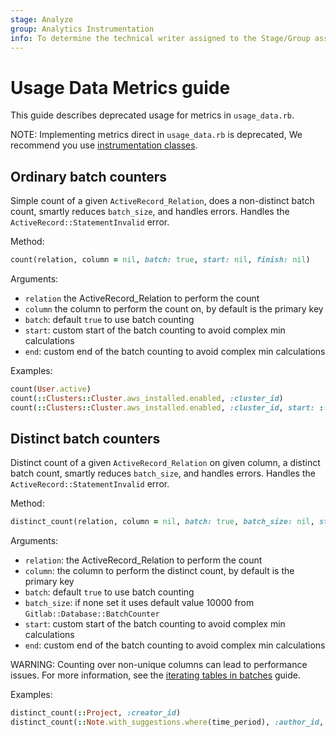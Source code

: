 ```yaml
---
stage: Analyze
group: Analytics Instrumentation
info: To determine the technical writer assigned to the Stage/Group associated with this page, see https://about.gitlab.com/handbook/product/ux/technical-writing/#assignments
---
```


# Usage Data Metrics guide

This guide describes deprecated usage for metrics in `usage_data.rb`.

NOTE:
Implementing metrics direct in `usage_data.rb` is deprecated, We recommend you use [instrumentation classes](metrics_instrumentation.md).

## Ordinary batch counters

Simple count of a given `ActiveRecord_Relation`, does a non-distinct batch count, smartly reduces `batch_size`, and handles errors.
Handles the `ActiveRecord::StatementInvalid` error.

Method:

```ruby
count(relation, column = nil, batch: true, start: nil, finish: nil)
```

Arguments:

- `relation` the ActiveRecord_Relation to perform the count
- `column` the column to perform the count on, by default is the primary key
- `batch`: default `true` to use batch counting
- `start`: custom start of the batch counting to avoid complex min calculations
- `end`: custom end of the batch counting to avoid complex min calculations

Examples:

```ruby
count(User.active)
count(::Clusters::Cluster.aws_installed.enabled, :cluster_id)
count(::Clusters::Cluster.aws_installed.enabled, :cluster_id, start: ::Clusters::Cluster.minimum(:id), finish: ::Clusters::Cluster.maximum(:id))
```

## Distinct batch counters

Distinct count of a given `ActiveRecord_Relation` on given column, a distinct batch count, smartly reduces `batch_size`, and handles errors.
Handles the `ActiveRecord::StatementInvalid` error.

Method:

```ruby
distinct_count(relation, column = nil, batch: true, batch_size: nil, start: nil, finish: nil)
```

Arguments:

- `relation`: the ActiveRecord_Relation to perform the count
- `column`: the column to perform the distinct count, by default is the primary key
- `batch`: default `true` to use batch counting
- `batch_size`: if none set it uses default value 10000 from `Gitlab::Database::BatchCounter`
- `start`: custom start of the batch counting to avoid complex min calculations
- `end`: custom end of the batch counting to avoid complex min calculations

WARNING:
Counting over non-unique columns can lead to performance issues. For more information, see the [iterating tables in batches](../../database/iterating_tables_in_batches.md) guide.

Examples:

```ruby
distinct_count(::Project, :creator_id)
distinct_count(::Note.with_suggestions.where(time_period), :author_id, start: ::User.minimum(:id), finish: ::User.maximum(:id))
```
